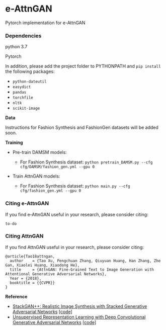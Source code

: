# e-AttnGAN

Pytorch implementation for e-AttnGAN 

### Dependencies
python 3.7

Pytorch

In addition, please add the project folder to PYTHONPATH and `pip install` the following packages:
- `python-dateutil`
- `easydict`
- `pandas`
- `torchfile`
- `nltk`
- `scikit-image`


**Data**

Instructions for Fashion Synthesis and FashionGen datasets will be added soon.


**Training**
- Pre-train DAMSM models:
  - For Fashion Synthesis dataset: `python pretrain_DAMSM.py --cfg cfg/DAMSM/fashion_gen.yml --gpu 0`
 
- Train AttnGAN models:
  - For Fashion Synthesis dataset: `python main.py --cfg cfg/fashion_gen.yml --gpu 0`


### Citing e-AttnGAN
If you find e-AttnGAN useful in your research, please consider citing:

```
to-do
```


### Citing AttnGAN
If you find AttnGAN useful in your research, please consider citing:

```
@article{Tao18attngan,
  author    = {Tao Xu, Pengchuan Zhang, Qiuyuan Huang, Han Zhang, Zhe Gan, Xiaolei Huang, Xiaodong He},
  title     = {AttnGAN: Fine-Grained Text to Image Generation with Attentional Generative Adversarial Networks},
  Year = {2018},
  booktitle = {{CVPR}}
}
```

**Reference**

- [StackGAN++: Realistic Image Synthesis with Stacked Generative Adversarial Networks](https://arxiv.org/abs/1710.10916) [[code]](https://github.com/hanzhanggit/StackGAN-v2)
- [Unsupervised Representation Learning with Deep Convolutional Generative Adversarial Networks](https://arxiv.org/abs/1511.06434) [[code]](https://github.com/carpedm20/DCGAN-tensorflow)
